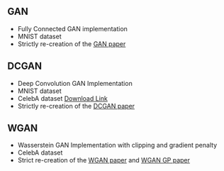 ## GAN
- Fully Connected GAN implementation
- MNIST dataset
- Strictly re-creation of the [GAN paper](https://arxiv.org/abs/1406.2661)

## DCGAN
- Deep Convolution GAN Implementation
- MNIST dataset
- CelebA dataset [Download Link](https://www.kaggle.com/datasets/504743cb487a5aed565ce14238c6343b7d650ffd28c071f03f2fd9b25819e6c9?resource=download-directory)
- Strictly re-creation of the [DCGAN paper](https://arxiv.org/abs/1511.06434)

## WGAN
- Wasserstein GAN Implementation with clipping and gradient penalty
- CelebA dataset
- Strict re-creation of the [WGAN paper](https://arxiv.org/abs/1701.07875) and [WGAN GP paper](https://arxiv.org/abs/1704.00028)